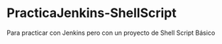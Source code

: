 # PracticaJenkins-ShellScript
Para practicar con Jenkins pero con un proyecto de Shell Script Básico
